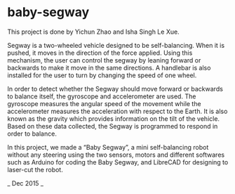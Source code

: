 # baby-segway

This project is done by Yichun Zhao and Isha Singh Le Xue.

Segway is a two-wheeled vehicle designed to be self-balancing. When it is pushed, it moves in the direction of the force applied. Using this mechanism, the user can control the segway by leaning forward or backwards to make it move in the same directions. A handlebar is also installed for the user to turn by changing the speed of one wheel.

In order to detect whether the Segway should move forward or backwards to balance itself, the gyroscope and accelerometer are used. The gyroscope measures the angular speed of the movement while the accelerometer measures the acceleration with respect to the Earth. It is also known as the gravity which provides information on the tilt of the vehicle. Based on these data collected, the Segway is programmed to respond in order to balance.

In this project, we made a “Baby Segway”, a mini self-balancing robot without any steering using the two sensors, motors and different softwares such as Arduino for coding the Baby Segway, and LibreCAD for designing to laser-cut the robot.

_ Dec 2015 _
